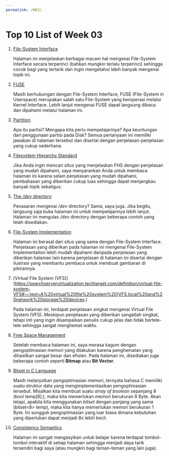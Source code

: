 ```yaml
---
permalink: /W03/
---
```

# Top 10 List of Week 03

1. [File-System Interface](https://www.cs.uic.edu/~jbell/CourseNotes/OperatingSystems/10_FileSystemInterface.html)

    Halaman ini menjelaskan berbagai macam hal mengenai File-System Interface secara terperinci (bahkan mungkin terlalu terperinci) sehingga cocok bagi yang tertarik dan ingin mengetahui lebih banyak mengenai topik ini.

2. [FUSE](https://www.kernel.org/doc/html/latest/filesystems/fuse.html)

    Masih berhubungan dengan File-System Interface, FUSE (File-System in Userspace) merupakan salah satu File-System yang beroperasi melalui Kernel Interface. Lebih lanjut mengenai FUSE dapat langsung dibaca dan dipahami melalui halaman ini.
    
3. [Partition](https://techterms.com/definition/partition)

    Apa itu partisi? Mengapa kita perlu mempelajarinya? Apa keuntungan dari penggunaan partisi pada Disk? Semua pertanyaan ini memiliki jawaban di halaman tersebut dan disertai dengan penjelasan-penjelasan yang cukup sederhana.

4. [Filesystem Hierarchy Standard](https://refspecs.linuxfoundation.org/FHS_3.0/fhs/index.html)

    Jika Anda ingin mencari situs yang menjelaskan FHS dengan penjelasan yang mudah dipahami, saya menyarankan Anda untuk membaca halaman ini karena selain penjelasan yang mudah dipahami, pembahasan yang diberikan cukup luas sehingga dapat menjangkau banyak topik sekaligus.

5. [The */dev* directory](https://tldp.org/LDP/sag/html/dev-fs.html#:~:text=The%20%2Fdev%20directory%20contains%20the,the%20%2Fdev%2FMAKEDEV%20script.)

    Penasaran mengenai */dev* directory? Sama, saya juga. Jika begitu, langsung saja buka halaman ini untuk mempelajarinya lebih lanjut. Halaman ini mengulas */dev* directory dengan beberapa contoh yang telah disediakan.

6. [File-System Implementation](https://www.cs.uic.edu/~jbell/CourseNotes/OperatingSystems/12_FileSystemImplementation.html)

    Halaman ini berasal dari situs yang sama dengan File-System Interface. Penjelasan yang diberikan pada halaman ini mengenai File-System Implementation lebih mudah dipahami daripada penjelasan yang diberikan halaman lain karena penjelasan di halaman ini disertai dengan ilustrasi yang membantu pembaca untuk membuat gambaran di pikirannya.
    
7. [Virtual File System (VFS)](https://searchservervirtualization.techtarget.com/definition/virtual-file-system-VFS#:~:text=A%20virtual%20file%20system%20(VFS,local%20and%20network%20storage%20devices.)

    Pada halaman ini, terdapat penjelasan singkat mengenai Virtual File System (VFS). Meskipun penjelasan yang diberikan sangatlah singkat, tetapi inti yang ingin disampaikan penulis cukup jelas dan tidak bertele-tele sehingga sangat menghemat waktu.
    
8. [Free Space Management](https://www.geeksforgeeks.org/free-space-management-in-operating-system/)

    Setelah membaca halaman ini, saya merasa kagum dengan pengoptimasian memori yang dilakukan karena penghematan yang dihasilkan sangat besar dan efisien. Pada halaman ini, disediakan juga beberapa contoh seperti **Bitmap** atau **Bit Vector**.

9. [Bitset in C Language](http://cplusplus.com/reference/bitset/bitset/bitset/)

    Masih melanjutkan pengoptimasian memori, ternyata bahasa C memiliki suatu struktur data yang mengimplementasikan pengoptimasian tersebut. Misalkan kita membuat suatu *array of boolean* sepanjang 8 (bool temp[8];), maka kita memerlukan memori berukuran 8 Byte. Akan tetapi, apabila kita menggunakan *bitset* dengan panjang yang sama (bitset<8> temp), maka kita hanya memerlukan memori berukuran 1 Byte. Ini sungguh pengoptimasian yang luar biasa dimana kebutuhan yang diperlukan dapat menjadi 8x lebih kecil.

10. [Consistency Semantics](http://users.cs.cf.ac.uk/O.F.Rana/os/lectureos11/node11.html)

    Halaman ini sangat mengasyikan untuk belajar karena terdapat tombol-tombol interaktif di setiap halaman sehingga menjadi daya tarik tersendiri bagi saya (atau mungkin bagi teman-teman yang lain juga).
